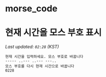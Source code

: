 # morse_code
# 현재 시간을 모스 부호 표시
<!-- MORSE_TIME_START -->
_Last updated: `02:28` (KST)_

```
현재 시간을 입력하세요. 모스 부호로 바꿉니다
----- ..--- ..--- ---..
모스 부호를 다시 현재 시간으로 바꿉니다
0228
```
<!-- MORSE_TIME_END -->
